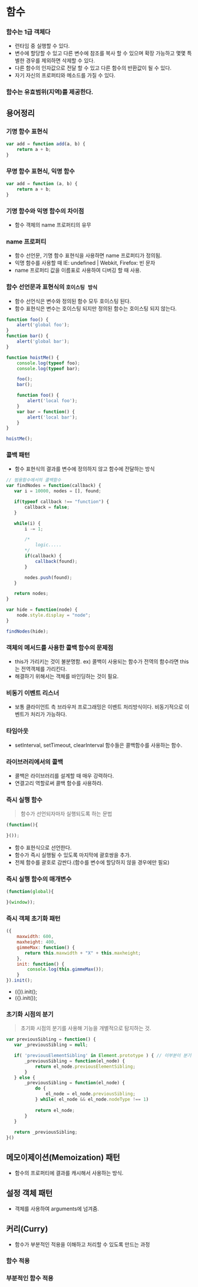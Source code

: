 # 함수
 ### 함수는 1급 객체다
 - 런타임 중 실행할 수 있다.
 - 변수에 할당할 수 있고 다른 변수에 참조를 복사 할 수 있으며 확장 가능하고 몇몇 특별한 경우를 제외하면 삭제할 수 있다.
 - 다른 함수의 인자값으로 전달 할 수 있고 다른 함수의 반환값이 될 수 있다.
 - 자기 자신의 프로퍼티와 메소드를 가질 수 있다.

 ### 함수는 유효범위(지역)를 제공한다.

 ## 용어정리

 ### 기명 함수 표현식
 ```javascript
 var add = function add(a, b) {
     return a + b;
 }
 ```

 ### 무명 함수 표현식, 익명 함수
 ```javascript
 var add = function (a, b) {
     return a + b;
 }
 ```

 ### 기명 함수와 익명 함수의 차이점
 - 함수 객체의 name 프로퍼티의 유무
 
 ### name 프로퍼티
 - 함수 선언문, 기명 함수 표현식을 사용하면 name 프로퍼티가 정의됨.
 - 익명 함수를 사용할 때 IE: undefined | Webkit, Firefox: 빈 문자
 - name 프로퍼티 값을 이름표로 사용하여 디버깅 할 때 사용.

 ### 함수 선언문과 표현식의 `호이스팅 방식`
 - 함수 선언식은 변수와 정의된 함수 모두 호이스팅 된다.
 - 함수 표현식은 변수는 호이스팅 되지만 정의된 함수는 호이스팅 되지 않는다.
 ```javascript
 function foo() {
     alert('global foo');
 }
 function bar() {
     alert('global bar');
 }

 function hoistMe() {
     console.log(typeof foo);
     console.log(typeof bar);

     foo();
     bar();

     function foo() {
         alert('local foo');
     }
     var bar = function() {
         alert('local bar');
     }
 }

 hoistMe();
 ```

 ### 콜백 패턴
 - 함수 표현식의 결과를 변수에 정의하지 않고 함수에 전달하는 방식
 ```javascript
 // 범용함수에서의 콜백함수
 var findNodes = function(callback) {
    var i = 10000, nodes = [], found;

    if(typeof callback !== "function") {
        callback = false;
    }

    while(i) {
        i -= 1;

        /*
            logic.....
        */
        if(callback) {
            callback(found);
        }

        nodes.push(found);
    }

    return nodes;
 }

 var hide = function(node) {
     node.style.display = "node";
 }

 findNodes(hide);
 ```

 ### 객체의 메서드를 사용한 콜백 함수의 문제점 
 - this가 가리키는 것이 불분명함. ex) 콜백이 사용되는 함수가 전역의 함수라면 this는 전역객체를 가리킨다.
 - 해결하기 위해서는 객체를 바인딩하는 것이 필요.

 ### 비동기 이벤트 리스너
 - 보통 클라이언트 측 브라우저 프로그래밍은 이벤트 처리방식이다. 비동기적으로 이벤트가 처리가 가능하다. 

 ### 타임아웃
 - setInterval, setTimeout, clearInterval 함수들은 콜백함수를 사용하는 함수.

 ### 라이브러리에서의 콜백
 - 콜백은 라이브러리를 설계할 때 매우 강력하다.
 - 연결고리 역할로써 콜백 함수를 사용하라.

 ### 즉시 실행 함수
 > 함수가 선언되자마자 실행되도록 하는 문법
 ```javascript  
 (function(){

 }());
 ```
 - 함수 표현식으로 선언한다.
 - 함수가 즉시 실행될 수 있도록 마지막에 괄호쌍을 추가.
 - 전체 함수를 괄호로 감싼다.(함수를 변수에 할당하지 않을 경우에만 필요)

 ### 즉시 실행 함수의 매개변수
 ```javascript
 (function(global){

 }(window));
 ```

 ### 즉시 객체 초기화 패턴
 ```javascript
 ({
     maxwidth: 600,
     maxheight: 400,
     gimmeMax: function() {
        return this.maxwidth + "X" + this.maxheight;
     },
     init: function() {
         console.log(this.gimmeMax());
     }
 }).init();
 ```
 - ({}).init();
 - ({}.init());

 ### 초기화 시점의 분기
 > 초기화 시점의 분기를 사용해 기능을 개별적으로 탐지하는 것.
 ```javascript
 var previousSibling = function() {
    var _previousSibling = null;
 
    if( 'previousElementSibling' in Element.prototype ) { // 이부분이 분기점. 최초 한번만 실행할 수 있다는 장점.
        _previousSibling = function(el_node) {
            return el_node.previousElementSibling;
        }
    } else {
        _previousSibling = function(el_node) {
            do {
                el_node = el_node.previousSibling;
            } while( el_node && el_node.nodeType !== 1)
    
            return el_node;
        }
    }
    
    return _previousSibling;
 }()
 ```
 ## 메모이제이션(Memoization) 패턴
 - 함수의 프로퍼티에 결과를 캐시해서 사용하는 방식.

 ## 설정 객체 패턴
 - 객체를 사용하여 arguments에 넘겨줌.

 ## 커리(Curry)
 - 함수가 부분적인 적용을 이해하고 처리할 수 있도록 만드는 과정
  ### 함수 적용
  ### 부분적인 함수 적용